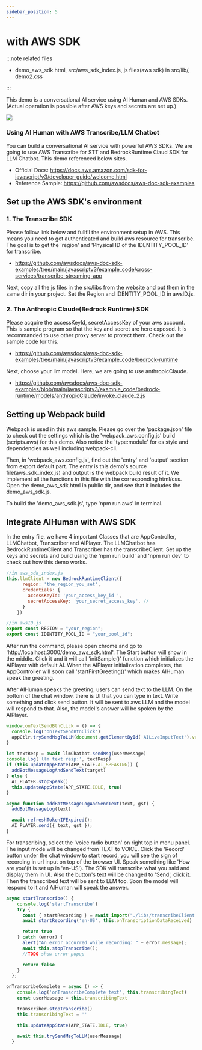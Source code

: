 ```yaml
---
sidebar_position: 5
---
```


# with AWS SDK

:::note related files

- demo_aws_sdk.html, src/aws_sdk_index.js, js files(aws sdk) in src/lib/, demo2.css

:::

This demo is a conversational AI service using AI Human and AWS SDKs. (Actual operation is possible after AWS keys and secrets are set up.)

<img src="/img/aihuman/web/aws_sdk_web.png" />

### Using AI Human with AWS Transcribe/LLM Chatbot

You can build a conversational AI service with powerful AWS SDKs. We are going to use AWS Transcribe for STT and BedrockRuntime Claud SDK for LLM Chatbot. This demo referenced below sites. 

- Official Docs: https://docs.aws.amazon.com/sdk-for-javascript/v3/developer-guide/welcome.html 
- Reference Sample: https://github.com/awsdocs/aws-doc-sdk-examples 


## Set up the AWS SDK's environment 
### 1. The Transcribe SDK 
Please follow link below and fullfil the environment setup in AWS. This means you need to get authenticated and build aws resource for transcribe. The goal is to get the 'region' and 'Physical ID of the IDENTITY_POOL_ID' for transcribe. 
- https://github.com/awsdocs/aws-doc-sdk-examples/tree/main/javascriptv3/example_code/cross-services/transcribe-streaming-app 

Next, copy all the js files in the src/libs from the website and put them in the same dir in your project. Set the Region and IDENTITY_POOL_ID in awsID.js.

### 2. The Anthropic Claude(Bedrock Runtime) SDK
Please acquire the accessKeyId, secretAccessKey of your aws account. This is sample program so that the key and secret are here exposed. It is recommanded to use other proxy server to protect them. Check out the sample code for this.

- https://github.com/awsdocs/aws-doc-sdk-examples/tree/main/javascriptv3/example_code/bedrock-runtime

Next, choose your llm model. Here, we are going to use anthropicClaude.  

- https://github.com/awsdocs/aws-doc-sdk-examples/blob/main/javascriptv3/example_code/bedrock-runtime/models/anthropicClaude/invoke_claude_2.js 

## Setting up Webpack build 
Webpack is used in this aws sample. Please go over the 'package.json' file to check out the settings which is the 'webpack_aws.config.js' build (scripts.aws) for this demo. Also notice the 'type:module' for es style and dependencies as well including webpack-cli. 

Then, in 'webpack_aws.config.js', find out the 'entry' and 'output' section from export default part. The entry is this demo's source file(aws_sdk_index.js) and output is the webpack build result of it. We implement all the functions  in this file with the corresponding html/css. Open the demo_aws_sdk.html in public dir, and see that it includes the demo_aws_sdk.js. 

To build the 'demo_aws_sdk.js', type 'npm run aws' in terminal.

## Integrate AIHuman with AWS SDK
In the entry file, we have 4 important Classes that are AppController, LLMChatbot, Transcriber and AIPlayer. The LLMChatbot has BedrockRuntimeClient and Transcriber has the transcribeClient. Set up the keys and secrets and build using the 'npm run build' and 'npm run dev' to check out how this demo works. 

```javascript
//in aws_sdk_index.js
this.llmClient = new BedrockRuntimeClient({
      region: 'the_region_you_set',
      credentials: {
        accessKeyId: 'your_access_key_id ',
        secretAccessKey: 'your_secret_access_key', //
      }
    })
```

```javascript
//in awsID.js
export const REGION = "your_region";
export const IDENTITY_POOL_ID = "your_pool_id";
```

After run the command, please open chrome and go to 'http://localhost:3000/demo_aws_sdk.html'. The Start button will show in the middle. Click it and it will call 'initSample()' function which initializes the AIPlayer with default AI. When the AIPlayer initialization completes, the AppController will soon call 'startFirstGreeting()' which makes AIHuman speak the greeting. 

After AIHuman speaks the greeting, users can send text to the LLM. On the bottom of the chat window, there is UI that you can type in text. Write something and click send button. It will be sent to aws LLM and the model will respond to that. Also, the model's answer will be spoken by the AIPlayer.

```javascript
window.onTextSendBtnClick = () => {
  console.log('onTextSendBtnClick')
  appCtlr.trySendMsgToLLM(document.getElementById('AILiveInputText').value)
}
```

```javascript
let textResp = await llmChatbot.sendMsg(userMessage)      
console.log('llm text resp:', textResp)
if (this.updateAppState(APP_STATE.AI_SPEAKING)) {
  addBotMessageLogAndSendText(target)
} else {
  AI_PLAYER.stopSpeak()
  this.updateAppState(APP_STATE.IDLE, true)  
}

async function addBotMessageLogAndSendText(text, gst) {
  addBotMessageLog(text)

  await refreshTokenIFExpired();
  AI_PLAYER.send({ text, gst });
}
```

For transcribing, select the 'voice radio button' on right top in menu panel. The input mode will be changed from TEXT to VOICE. Click the 'Record' button under the chat window to start record, you will see the sign of recording in url input on top of the browser UI. Speak something like 'How are you'(it is set up in 'en-US'). The SDK will transcribe what you said and display them in UI. Also the button's text will be changed to 'Send', click it. Then the transcribed text will be sent to LLM too. Soon the model will respond to it and AIHuman will speak the answer.

```javascript
async startTranscribe() {
    console.log('startTranscribe')
    try {
      const { startRecording } = await import("./libs/transcribeClient.js");
      await startRecording('en-US', this.onTranscriptionDataReceived)

      return true
    } catch (error) {
      alert("An error occurred while recording: " + error.message);
      await this.stopTranscribe();
      //TODO show error popup

      return false
    }
  };
```

```javascript
onTranscribeComplete = async () => {
    console.log('onTranscribeComplete text', this.transcribingText)
    const userMessage = this.transcribingText

    transcriber.stopTranscribe()
    this.transcribingText = ''

    this.updateAppState(APP_STATE.IDLE, true)

    await this.trySendMsgToLLM(userMessage)
  }
```
